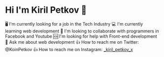 # Hi I'm Kiril Petkov 👋
🖥️ I'm currently looking for a job in the Tech Industry
💻 I'm currently learning web development
📱 I'm looking to collaborate with programmers in Facebook and Youtube
🆘 I'm looking for help with Front-end development
🙋 Ask me about web development
👍 How to reach me on Twitter: @KoinPetkov
👍 How to reach me on Instagram: [_kiril_petkov_x](https://www.instagram.com/_kiril_petkov_x/)
